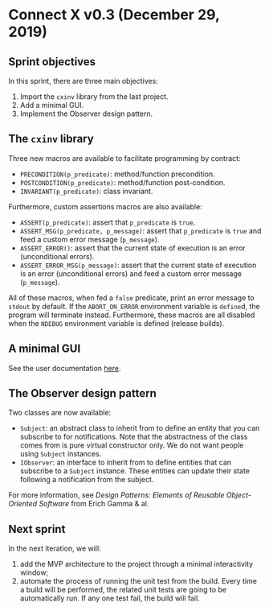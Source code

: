# Connect X v0.3 (December 29, 2019)

## Sprint objectives

In this sprint, there are three main objectives:

1. Import the `cxinv` library from the last project.
2. Add a minimal GUI.
3. Implement the Observer design pattern.


## The `cxinv` library

Three new macros are available to facilitate programming by contract:

* `PRECONDITION(p_predicate)`: method/function precondition.
* `POSTCONDITION(p_predicate)`: method/function post-condition.
* `INVARIANT(p_predicate)`: class invariant.

Furthermore, custom assertions macros are also available:

* `ASSERT(p_predicate)`: assert that `p_predicate` is `true`.
* `ASSERT_MSG(p_predicate, p_message)`: assert that `p_predicate` is `true` and feed a custom error message (`p_message`).
* `ASSERT_ERROR()`: assert that the current state of execution is an error (unconditional errors).
* `ASSERT_ERROR_MSG(p_message)`: assert that the current state of execution is an error (unconditional errors) and feed a custom error message (`p_message`).

All of these macros, when fed a `false` predicate, print an error message to `stdout` by default. If the `ABORT_ON_ERROR` environment variable is `define`d, the program will terminate instead. Furthermore, these macros are all disabled when the `NDEBUG` environment variable is defined (release builds).


## A minimal GUI

See the user documentation [here](../user/user.md).


## The Observer design pattern

Two classes are now available:

* `Subject`: an abstract class to inherit from to define an entity that you can subscribe to for notifications. Note that the abstractness of the class comes from is pure virtual constructor only. We do not want people using `Subject` instances.
* `IObserver`: an interface to inherit from to define entities that can subscribe to a `Subject` instance. These entities can update their state following a notification from the subject.

For more information, see _Design Patterns: Elements of Reusable Object-Oriented Software_ from Erich Gamma & al.


## Next sprint

In the next iteration, we will:

1. add the MVP architecture to the project through a minimal interactivity window;
2. automate the process of running the unit test from the build. Every time a build will be performed, the related unit tests are going to be automatically run. If any one test fail, the build will fail.